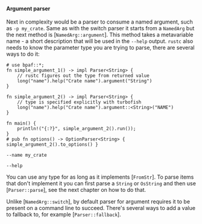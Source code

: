 #### Argument parser

Next in complexity would be a parser to consume a named argument, such as `-p my_crate`. Same
as with the switch parser it starts from a `NamedArg` but the next method is [`NamedArg::argument`].
This method takes a metavariable name - a short description that will be used in the `--help`
output. `rustc` also needs to know the parameter type you are trying to parse, there are
several ways to do it:

```rust,id:1
# use bpaf::*;
fn simple_argument_1() -> impl Parser<String> {
    // rustc figures out the type from returned value
    long("name").help("Crate name").argument("String")
}

fn simple_argument_2() -> impl Parser<String> {
    // type is specified explicitly with turbofish
    long("name").help("Crate name").argument::<String>("NAME")
}

fn main() {
    println!("{:?}", simple_argument_2().run());
}
# pub fn options() -> OptionParser<String> { simple_argument_2().to_options() }
```

```run,id:1
--name my_crate
```

```run,id:1
--help
```

You can use any type for as long as it implements [`FromStr`]. To parse items that don't
implement it you can first parse a `String` or `OsString` and then use [`Parser::parse`], see
the next chapter on how to do that.

Unlike [`NamedArg::switch`], by default parser for argument requires it to be present on a
command line to succeed. There's several ways to add a value to fallback to, for example [`Parser::fallback`].

```run,id:1

```
